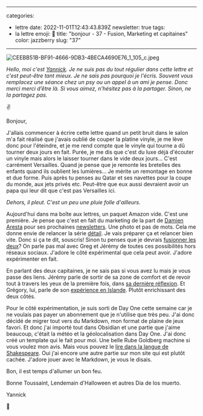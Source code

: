 
---
categories:
- lettre
date: 2022-11-01T12:43:43.839Z
newsletter: true
tags:
- la lettre
emoji: 💌
title: "bonjour - 37 - Fusion, Marketing et capitaines"
color: jazzberry
slug: "37"
---
![CEEBB51B-BF91-4666-9DB3-4BECA4690E76_1_105_c.jpeg](https://buttondown.s3.us-west-2.amazonaws.com/images/3ad795aa-7926-49f8-a4c3-29e6da2cde8b.jpeg) 
 
*Hello, moi c'est [Yannick](https://yannickschutz.com). Je ne suis pas du tout régulier dans cette lettre et c'est peut-être tant mieux. Je ne sais pas pourquoi je l'écris. Souvent vous remplacez une séance chez un psy ou un appel à un ami je pense. Donc merci merci d’être là. Si vous aimez, n’hésitez pas à la partager. Sinon, ne la partagez pas.*

✌ 

Bonjour,

J'allais commencer à écrire cette lettre quand un petit bruit dans le salon m'a fait réalisé que j'avais oublié de couper la platine vinyle, je me lève donc pour l'éteindre, et je me rend compte que le vinyle qui tourne a dû tourner deux jours en fait. Purée, je me dis que c'est du luxe déjà d'écouter un vinyle mais alors le laisser tourner dans le vide deux jours... C'est carrément Versailles.  Quand je pense que je remonte les bretelles des enfants quand ils oublient les lumières... Je mérite un remontage en bonne et due forme. Puis après tu penses au Qatar et ses navettes pour la coupe du monde, aux jets privés etc. Peut-être que eux aussi devraient avoir un papa qui leur dit que c'est pas Versailles ici.

*Dehors, il pleut. C'est un peu une pluie folle d'ailleurs.*

Aujourd'hui dans ma boîte aux lettres, un paquet Amazon vide. C'est une première. Je pense que c'est en fait du marketing de la part de [Damien Aresta](https://damien.cool/) pour ses prochaines [newsletters](https://damienaa.substack.com/). Une photo et pas de mots. Cela me donne envie de relancer la série [détail](https://yannickschutz.com/details). Je vais préparer ça et relancer bien vite. Donc si ça te dit, souscris! Sinon tu penses que je devrais [fusionner les deux](https://media.giphy.com/media/PvDM6QHuLPCxi/giphy.gif)? On parle pas mal avec Greg et Jérémy de toutes ces possibilités hors réseaux sociaux. J'adore le côté expérimental que cela peut avoir. J'adore expérimenter en fait. 

En parlant des deux capitaines, je ne sais pas si vous avez lu mais je vous passe des liens. Jérémy parle de sortir de sa zone de comfort et de revoir tout à travers les yeux de la première fois, dans [sa dernière réflexion](https://jeremyjanin.com/changer-de-regard/). Et Grégory, lui, parle de son [expérience en Islande](https://gregorymignard.com/le-paradoxe-islandais/). Plutôt enrichissant des deux côtés.

Pour le côté expérimentation, je suis sorti de Day One cette semaine car je ne voulais pas payer un abonnement que je n'utilise que très peu. J'ai donc décidé de migrer tout vers du Markdown, mon format de plaine de jeux favori. Et donc j'ai importé tout dans Obsidian et une partie que j'aime beaucoup, c'était la météo et la géolocalisation dans Day One. J'ai donc créé un template qui le fait pour moi. Une belle Rube Goldberg machine si vous voulez mon avis. Mais vous pouvez le [lire dans la langue de Shakespeare](https://yannickschutz.com/2022-10-27-obsidian-templater-daily/). Oui j'ai encore une autre partie sur mon site qui est plutôt cachée. J'adore jouer avec le Markdown, je vous le disais. 

Bon, il est temps d'allumer un bon feu.

Bonne Toussaint, Lendemain d'Halloween et autres Dia de los muerto.

Yannick

💌
